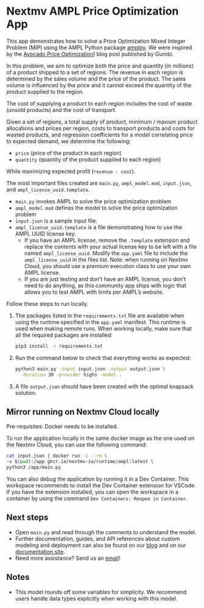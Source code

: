 # Nextmv AMPL Price Optimization App

This app demonstrates how to solve a Price Optimization Mixed Integer Problem
(MIP) using the AMPL Python package [amplpy][amplpy]. We were inspired by the
[Avocado Price Optimization][gurobi-blog]] blog post published by Gurobi.

In this problem, we aim to optimize both the price and quantity (in millions) of
a product shipped to a set of regions. The revenue in each region is determined
by the sales volume and the price of the product. The sales volume is influenced
by the price and it cannot exceed the quantity of the product supplied to the
region.

The cost of supplying a product to each region includes the cost of waste
(unsold products) and the cost of transport.

Given a set of regions, a total supply of product, minimum / maxium product
allocations and prices per region, costs to transport products and costs for
wasted products, and regression coefficients for a model correlating price to
expected demand, we determine the following:

* `price` (price of the product in each region)
* `quantity` (quantity of the product supplied to each region)

While maximizing expected profit (`revenue - cost`).

The most important files created are `main.py`, `ampl_model.mod`, `input.json`,
and `ampl_license_uuid.template`.

* `main.py` invokes AMPL to solve the price optimization problem
* `ampl_model.mod` defines the model to solve the price optimization problem
* `input.json` is a sample input file.
* `ampl_license_uuid.template` is a file demonstrating how to use the AMPL UUID
  license key.
  * If you have an AMPL license, remove the `.template` extension and replace
    the contents with your actual license key to be left with a file named
    `ampl_license_uuid`. Modify the `app.yaml` file to include the
    `ampl_license_uuid` in the files list. Note: when running on Nextmv Cloud,
    you should use a premium execution class to use your own AMPL license.
  * If you are just testing and don’t have an AMPL license, you don’t need to
    do anything, as this community app ships with logic that allows you to test
    AMPL with limits per AMPL’s website.

Follow these steps to run locally.

1. The packages listed in the `requirements.txt` file are available when using
   the runtime specified in the `app.yaml` manifest. This runtime is used when
   making remote runs. When working locally, make sure that all the required
   packages are installed:

    ```bash
    pip3 install -r requirements.txt
    ```

2. Run the command below to check that everything works as expected:

    ```bash
    python3 main.py -input input.json -output output.json \
      -duration 30 -provider highs -model .
    ```

3. A file `output.json` should have been created with the optimal knapsack
   solution.

## Mirror running on Nextmv Cloud locally

Pre-requisites: Docker needs to be installed.

To run the application locally in the same docker image as the one used on the
Nextmv Cloud, you can use the following command:

```bash
cat input.json | docker run -i --rm \
-v $(pwd):/app ghcr.io/nextmv-io/runtime/ampl:latest \
python3 /app/main.py
```

You can also debug the application by running it in a Dev Container. This
workspace recommends to install the Dev Container extension for VSCode. If you
have the extension installed, you can open the workspace in a container by using
the command `Dev Containers: Reopen in Container`.

## Next steps

* Open `main.py` and read through the comments to understand the model.
* Further documentation, guides, and API references about custom modeling and
  deployment can also be found on our [blog](https://www.nextmv.io/blog) and on
  our [documentation site](https://docs.nextmv.io).
* Need more assistance? Send us an [email](mailto:support@nextmv.io)!

## Notes

* This model rounds off some variables for simplicity. We recommend users
  handle data types explicitly when working with this model.

[amplpy]: https://amplpy.ampl.com/en/latest/?_gl=1*16ca5pw*_ga*Nzk4OTUwMDgwLjE3MDgzNTIzMzg.*_ga_FY84K2YRRE*MTcwODQ0NTgwMy42LjEuMTcwODQ0NTgzOC4wLjAuMA..
[gurobi-blog]: https://www.google.com/search?q=gurobi+price+optimization+avocado&rlz=1C5CHFA_enUS904US904&oq=gurobi+price+optimization+avocado&gs_lcrp=EgZjaHJvbWUyBggAEEUYOTIGCAEQRRg80gEINDU2MGowajSoAgCwAgE&sourceid=chrome&ie=UTF-8
